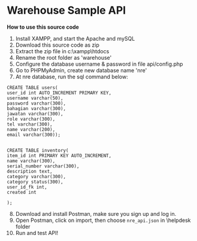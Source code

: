  
# Warehouse Sample API

**How to use this source code**

1. Install XAMPP, and start the Apache and mySQL 
2. Download this source code as zip
3. Extract the zip file in c:\xampp\htdocs
4. Rename the root folder as 'warehouse'
5. Configure the database username & password in file api/config.php
6. Go to PHPMyAdmin, create new database name 'nre'
7. At nre database, run the sql command below: 

```
CREATE TABLE users(
user_id int AUTO_INCREMENT PRIMARY KEY,
username varchar(50),
password varchar(300), 
bahagian varchar(300), 
jawatan varchar(300), 
role varchar(300), 
tel varchar(300), 
name varchar(200), 
email varchar(300)); 


CREATE TABLE inventory(
item_id int PRIMARY KEY AUTO_INCREMENT, 
name varchar(300),
serial_number varchar(300),
description text,
category varchar(300),
category status(300),
user_id_fk int,
created int

); 
```
8. Download and install Postman, make sure you sign up and log in.
9. Open Postman, click on import, then choose ```nre_api.json``` in \helpdesk folder
10. Run and test API!
